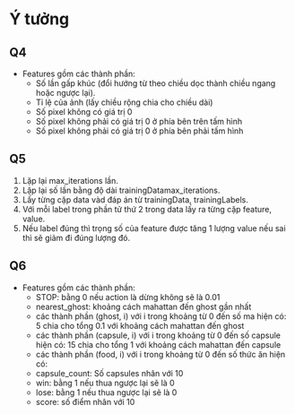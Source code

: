 # Ý tưởng

## Q4

* Features gồm các thành phần:
  * Số lần gấp khúc (đổi hướng từ theo chiều dọc thành chiều ngang hoặc ngược lại).
  * Tỉ lệ của ảnh (lấy chiều rộng chia cho chiều dài)
  * Số pixel không có giá trị 0
  * Số pixel không phải có giá trị 0 ở phía bên trên tấm hình
  * Số pixel không phải có giá trị 0 ở phía bên phải tấm hình

## Q5

1. Lặp lại max_iterations lần.
2. Lặp lại số lần bằng độ dài trainingDatamax_iterations.
3. Lấy từng cặp data vàd đáp án từ trainingData, trainingLabels.
4. Với mỗi label trong phần tử thứ 2 trong data lấy ra từng cặp feature, value.
5. Nếu label đúng thì trọng số của feature được tăng 1 lượng value nếu sai thì sẽ giảm đi đúng lượng đó.

## Q6

* Features gồm các thành phần:
  * STOP: bằng 0 nếu action là dừng không sẽ là 0.01
  * nearest_ghost: khoảng cách mahattan đến ghost gần nhất
  * các thành phần (ghost, i) với i trong khoảng từ 0 đến số ma hiện có: 5 chia cho tổng 0.1 với khoảng cách mahattan đến ghost
  * các thành phần (capsule, i) với i trong khoảng từ 0 đến số capsule hiện có: 15 chia cho tổng 1 với khoảng cách mahattan đến capsule
  * các thành phần (food, i) với i trong khoảng từ 0 đến số thức ăn hiện có:
  * capsule_count: Số capsules nhân với 10
  * win: bằng 1 nếu thua ngược lại sẽ là 0
  * lose: bằng 1 nếu thua ngược lại sẽ là 0
  * score: số điểm nhân với 10
